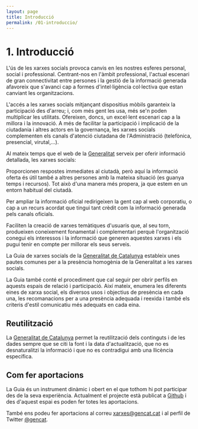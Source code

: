 ```yaml
---
layout: page
title: Introducció
permalink: /01-introduccio/
---
```

# 1. Introducció
L'ús de les xarxes socials provoca canvis en les nostres esferes personal, social i professional. Centrant-nos en l'àmbit professional, l'actual escenari de gran connectivitat entre persones i la gestió de la informació generada afavoreix que s'avanci cap a formes d'intel·ligència col·lectiva que estan canviant les organitzacions.

L'accés a les xarxes socials mitjançant dispositius mòbils garanteix la participació des d'arreu; i, com més gent les usa, més se'n poden multiplicar les utilitats. Ofereixen, doncs, un excel·lent escenari cap a la millora i la innovació. A més de facilitar la participació i implicació de la ciutadania i altres actors en la governança, les xarxes socials complementen els canals d'atenció ciutadana de l'Administració (telefònica, presencial, virutal,...).

Al mateix temps que el web de la [Generalitat](http://gencat.cat) serveix per oferir informació detallada, les xarxes socials:

Proporcionen respostes immediates al ciutadà, però aquí la informació oferta és útil també a altres persones amb la mateixa situació (es guanya temps i recursos). Tot això d'una manera més propera, ja que estem en un entorn habitual del ciutadà.

Per ampliar la informació oficial redirigeixen la gent cap al web corporatiu, o cap a un recurs acordat que tingui tant crèdit com la informació generada pels canals oficials.

Faciliten la creació de xarxes temàtiques d'usuaris que, al seu torn, produeixen coneixement fonamental i complementari perquè l'organització conegui els interessos i la informació que generen aquestes xarxes i els pugui tenir en compte per millorar els seus serveis.

La Guia de xarxes socials de la [Generalitat de Catalunya](http://gencat.cat)  estableix unes pautes comunes per a la presència homogènia de la Generalitat a les xarxes socials.

La Guia també conté el procediment que cal seguir per obrir perfils en aquests espais de relació i participació. Així mateix, enumera les diferents eines de xarxa social, els diversos usos i objectius de presència en cada una, les recomanacions per a una presència adequada i reexida i també els criteris d'estil comunicatiu més adequats en cada eina.

## Reutilització

La [Generalitat de Catalunya](http://gencat.cat) permet la reutilització dels continguts i de les dades sempre que se citi la font i la data d'actualització, que no es desnaturalitzi la informació i que no es contradigui amb una llicència específica.

## Com fer aportacions

La Guia és un instrument dinàmic i obert en el que tothom hi pot participar des de la seva experiència. Actualment el projecte està publicat a [Github](http://github.com/generalitat) i des d'aquest espai es poden fer totes les aportacions.

També ens podeu fer aportacions al correu [xarxes@gencat.cat](mailto:xarxes@gencat.cat) i al perfil de Twitter [@gencat](http://twitter.com/gencat).
